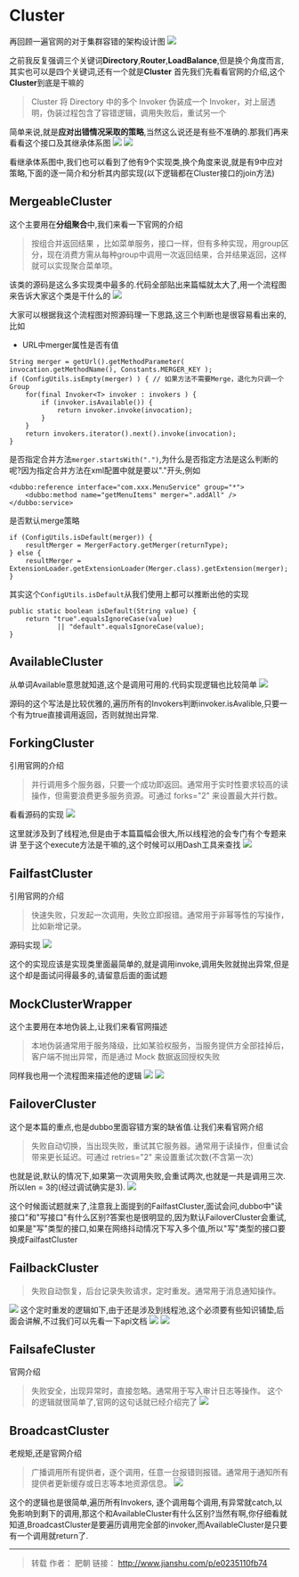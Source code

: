 # Cluster
再回顾一遍官网的对于集群容错的架构设计图
![](/dubbo-source-learn/dubbo-source-notes/src/main/resources/img/14_1.png)

之前我反复强调三个关键词**Directory**,**Router**,**LoadBalance**,但是换个角度而言,其实也可以是四个关键词,还有一个就是**Cluster**
首先我们先看看官网的介绍,这个**Cluster**到底是干嘛的
> Cluster 将 Directory 中的多个 Invoker 伪装成一个 Invoker，对上层透明，伪装过程包含了容错逻辑，调用失败后，重试另一个

简单来说,就是**应对出错情况采取的策略**,当然这么说还是有些不准确的.那我们再来看看这个接口及其继承体系图
![](/dubbo-source-learn/dubbo-source-notes/src/main/resources/img/14_2.png)
![](/dubbo-source-learn/dubbo-source-notes/src/main/resources/img/14_3.png)

看继承体系图中,我们也可以看到了他有9个实现类,换个角度来说,就是有9中应对策略,下面的逐一简介和分析其内部实现(以下逻辑都在Cluster接口的join方法)
## MergeableCluster
这个主要用在**分组聚合**中,我们来看一下官网的介绍
> 按组合并返回结果 ，比如菜单服务，接口一样，但有多种实现，用group区分，现在消费方需从每种group中调用一次返回结果，合并结果返回，这样就可以实现聚合菜单项。

该类的源码是这么多实现类中最多的.代码全部贴出来篇幅就太大了,用一个流程图来告诉大家这个类是干什么的
![](/dubbo-source-learn/dubbo-source-notes/src/main/resources/img/14_4.png)

大家可以根据我这个流程图对照源码理一下思路,这三个判断也是很容易看出来的,比如

+ URL中merger属性是否有值
```
String merger = getUrl().getMethodParameter( invocation.getMethodName(), Constants.MERGER_KEY );
if (ConfigUtils.isEmpty(merger) ) { // 如果方法不需要Merge，退化为只调一个Group
    for(final Invoker<T> invoker : invokers ) {
        if (invoker.isAvailable()) {
            return invoker.invoke(invocation);
        }
    }
    return invokers.iterator().next().invoke(invocation);
}
```
是否指定合并方法`merger.startsWith(".")`,为什么是否指定方法是这么判断的呢?因为指定合并方法在xml配置中就是要以"."开头,例如
```
<dubbo:reference interface="com.xxx.MenuService" group="*">
    <dubbo:method name="getMenuItems" merger=".addAll" />
</dubbo:service>
```
是否默认merge策略
```
if (ConfigUtils.isDefault(merger)) {
    resultMerger = MergerFactory.getMerger(returnType);
} else {
    resultMerger = ExtensionLoader.getExtensionLoader(Merger.class).getExtension(merger);
}
```
其实这个`ConfigUtils.isDefault`从我们使用上都可以推断出他的实现
```
public static boolean isDefault(String value) {
    return "true".equalsIgnoreCase(value) 
            || "default".equalsIgnoreCase(value);
}
```
## AvailableCluster
从单词Available意思就知道,这个是调用可用的.代码实现逻辑也比较简单
![](/dubbo-source-learn/dubbo-source-notes/src/main/resources/img/14_5.png)

源码的这个写法是比较优雅的,遍历所有的Invokers判断invoker.isAvalible,只要一个有为true直接调用返回，否则就抛出异常.
## ForkingCluster
引用官网的介绍
> 并行调用多个服务器，只要一个成功即返回。通常用于实时性要求较高的读操作，但需要浪费更多服务资源。可通过 forks="2" 来设置最大并行数。

看看源码的实现
![](/dubbo-source-learn/dubbo-source-notes/src/main/resources/img/14_6.png)

这里就涉及到了线程池,但是由于本篇篇幅会很大,所以线程池的会专门有个专题来讲
至于这个execute方法是干嘛的,这个时候可以用Dash工具来查找
![](/dubbo-source-learn/dubbo-source-notes/src/main/resources/img/14_7.png)

## FailfastCluster
引用官网的介绍
> 快速失败，只发起一次调用，失败立即报错。通常用于非幂等性的写操作，比如新增记录。

源码实现
![](/dubbo-source-learn/dubbo-source-notes/src/main/resources/img/14_8.png)

这个的实现应该是实现类里面最简单的,就是调用invoke,调用失败就抛出异常,但是这个却是面试问得最多的,请留意后面的面试题
## MockClusterWrapper
这个主要用在本地伪装上,让我们来看官网描述
> 本地伪装通常用于服务降级，比如某验权服务，当服务提供方全部挂掉后，客户端不抛出异常，而是通过 Mock 数据返回授权失败

同样我也用一个流程图来描述他的逻辑
![](/dubbo-source-learn/dubbo-source-notes/src/main/resources/img/14_9.png)
![](/dubbo-source-learn/dubbo-source-notes/src/main/resources/img/14_10.png)

## FailoverCluster
这个是本篇的重点,也是dubbo里面容错方案的缺省值.让我们来看官网介绍
> 失败自动切换，当出现失败，重试其它服务器。通常用于读操作，但重试会带来更长延迟。可通过 retries="2" 来设置重试次数(不含第一次)

也就是说,默认的情况下,如果第一次调用失败,会重试两次,也就是一共是调用三次.所以len = 3的(经过调试确实是3).
![](/dubbo-source-learn/dubbo-source-notes/src/main/resources/img/14_11.png)

这个时候面试题就来了,注意我上面提到的FailfastCluster,面试会问,dubbo中"读接口"和"写接口"有什么区别?答案也是很明显的,因为默认FailoverCluster会重试,如果是"写"类型的接口,如果在网络抖动情况下写入多个值,所以"写"类型的接口要换成FailfastCluster
## FailbackCluster
> 失败自动恢复，后台记录失败请求，定时重发。通常用于消息通知操作。

![](/dubbo-source-learn/dubbo-source-notes/src/main/resources/img/14_12.png)
这个定时重发的逻辑如下,由于还是涉及到线程池,这个必须要有些知识铺垫,后面会讲解,不过我们可以先看一下api文档
![](/dubbo-source-learn/dubbo-source-notes/src/main/resources/img/14_13.png)
![](/dubbo-source-learn/dubbo-source-notes/src/main/resources/img/14_14.png)

## FailsafeCluster
官网介绍
> 失败安全，出现异常时，直接忽略。通常用于写入审计日志等操作。
这个的逻辑就很简单了,官网的这句话就已经介绍完了
![](/dubbo-source-learn/dubbo-source-notes/src/main/resources/img/14_15.png)

## BroadcastCluster
老规矩,还是官网介绍
> 广播调用所有提供者，逐个调用，任意一台报错则报错。通常用于通知所有提供者更新缓存或日志等本地资源信息。
![](/dubbo-source-learn/dubbo-source-notes/src/main/resources/img/14_16.png)

这个的逻辑也是很简单,遍历所有Invokers, 逐个调用每个调用,有异常就catch,以免影响到剩下的调用,那这个和AvailableCluster有什么区别?当然有啊,你仔细看就知道,BroadcastCluster是要遍历调用完全部的invoker,而AvailableCluster是只要有一个调用就return了.

---
> 转载
> 作者： 肥朝
> 链接： http://www.jianshu.com/p/e0235110fb74
